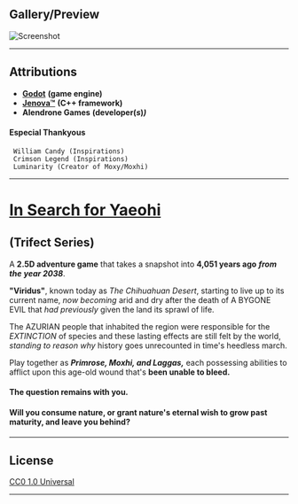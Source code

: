 
## Gallery/Preview

![Screenshot](https://via.placeholder.com/1928x1060?text=This+is+a+test.)

---

## Attributions

- [**Godot**](https://github.com/godotengine) **(game engine)**
- [**Jenova™**](https://github.com/Jenova-Framework) **(C++ framework)**
- **Alendrone Games** __(developer(__***s***__)*)*__
#### Especial Thankyous 
     William Candy (Inspirations)
     Crimson Legend (Inspirations)
     Luminarity (Creator of Moxy/Moxhi)

---



# [In Search for Yaeohi](https://game.trifect.show)
## (Trifect Series)

A __2.5D adventure game__ that takes a snapshot into **4,051 years ago** ***from the*** ***year 2038***.

__"Viridus"__, known today as *The
Chihuahuan Desert*,  starting to live up to its current name, *now becoming* arid and dry after the death of A BYGONE EVIL that *had previously* given the land its sprawl of life.

The AZURIAN people that inhabited the region were responsible for the _EXTINCTION_ of species and these lasting effects are still felt by the world, *standing to reason why* history goes unrecounted in time's heedless march.

Play together as ***Primrose, Moxhi, and Laggas,*** each possessing abilities to afflict upon this age-old wound that's __been unable to bleed.__

#### The question remains with you.

#### Will you consume nature, or grant nature's eternal wish to grow past maturity, and leave you behind?

---

## License

[CC0 1.0 Universal](https://creativecommons.org/publicdomain/zero/1.0/deed.en/)

---
